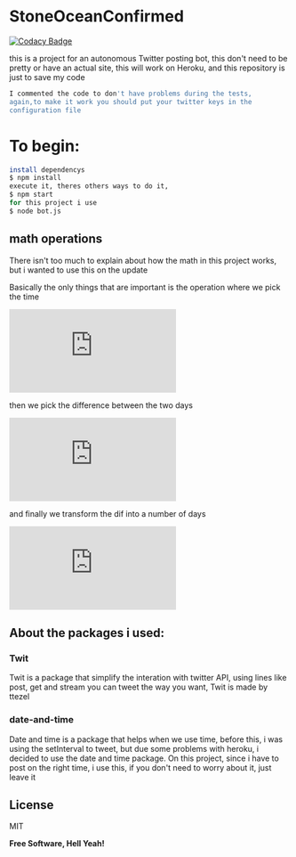 

# StoneOceanConfirmed

[![Codacy Badge](https://api.codacy.com/project/badge/Grade/a0b36049271740afba544b65d17b30d1)](https://app.codacy.com/app/RogerFerraro256/StoneOceanConfirmed?utm_source=github.com&utm_medium=referral&utm_content=RogerFerraro256/StoneOceanConfirmed&utm_campaign=Badge_Grade_Dashboard)

  

this is a project for an autonomous Twitter posting bot, this don't need to be pretty or have an actual site, this will work on Heroku, and this repository is just to save my code

  

  ```sh
I commented the code to don't have problems during the tests, 
again,to make it work you should put your twitter keys in the 
configuration file
```

# To begin:
```sh
install dependencys
$ npm install
execute it, theres others ways to do it,
$ npm start
for this project i use
$ node bot.js
```






## math operations

There isn't too much to explain about how the math in this project works, but i wanted to use this on the update 

Basically the only things that are important is the operation where we pick the time

![equation](https://latex.codecogs.com/png.latex?%5Cdpi%7B120%7D%20%5Clarge%20one%20day%20%3D24*60*60*1000)

then we pick the difference between the two days

![equation](https://latex.codecogs.com/png.latex?%5Cdpi%7B120%7D%20%5Clarge%20dif%3DfirstDay-secondDay)

and finally we transform the dif into a number of days

![equation](https://latex.codecogs.com/png.latex?%5Cdpi%7B120%7D%20%5Clarge%20x%3Ddif/oneday)


## About the packages i used:

### Twit

Twit is a package that simplify the interation with twitter API, using lines like post, get and stream you can tweet the way you want, Twit is made by ttezel
  

### date-and-time

Date and time is a package that helps when we use time, before this, i was using the setInterval to tweet, but due some problems with heroku, i decided to use the date and time package.
On this project, since i have to post on the right time, i use this, if you don't need to worry about it, just leave it

## License

MIT


**Free Software, Hell Yeah!**
